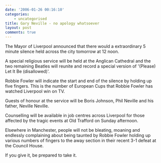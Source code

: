 ```yaml
---
date: '2006-01-26 00:16:10'
categories:
    - uncategorised
title: Gary Neville - no apology whatsoever
layout: post
comments: true
---
```


The Mayor of Liverpool announced that there would a extraordinary 5
minute silence held across the city tomorrow at 12 noon.

A special religious service will be held at the Anglican Cathedral and
the two remaining Beatles will reunite and record a special version of
'(Please) Let It Be (disallowed)'.

Robbie Fowler will indicate the start and end of the silence by holding
up five fingers. This is the number of European Cups that Robbie Fowler
has watched Liverpool win on TV.

Guests of honour at the service will be Boris Johnson, Phil Neville and
his father, Neville Neville.

Counselling will be available in job centres across Liverpool for those
affected by the tragic events at Old Trafford on Sunday afternoon.

Elsewhere in Manchester, people will not be bleating, moaning and
endlessly complaining about being taunted by Robbie Fowler holding up
various numbers of fingers to the away section in their recent 3-1
defeat at the Council House.

If you give it, be prepared to take it.
